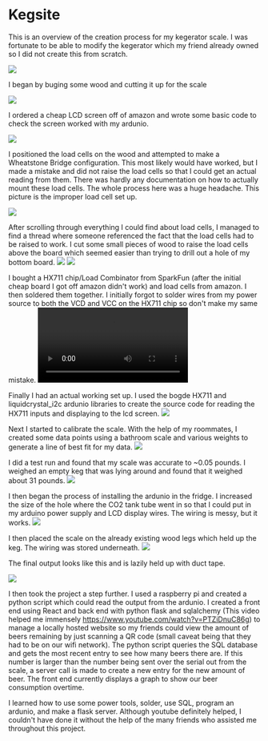# Kegsite

This is an overview of the creation process for my kegerator scale.  I was fortunate to be able to modify the kegerator which my friend already owned so I did not create this from scratch.

![](/Keg%20Fridge/0.1KegProblem.JPG)

I began by buging some wood and cutting it up for the scale

![](/Keg%20Fridge/0CutWood.JPG)

I ordered a cheap LCD screen off of amazon and wrote some basic code to check the screen worked with my ardunio.

![](/Keg%20Fridge/1.1LCDSetUp.JPG)

I positioned the load cells on the wood and attempted to make a Wheatstone Bridge configuration.  This most likely would have worked, but I made a mistake and did not raise the load cells so that I could get an actual reading from them.  There was hardly any documentation on how to actually mount these load cells.  The whole process here was a huge headache.  This picture is the improper load cell set up.

![](/Keg%20Fridge/3BadLoadCellSetUp.JPG)

After scrolling through everything I could find about load cells, I managed to find a thread where someone referenced the fact that the load cells had to be raised to work.  I cut some small pieces of wood to raise the load cells above the board which seemed easier than trying to drill out a hole of my bottom board.
![](/Keg%20Fridge/4ImprovedWood.JPG)
![](/Keg%20Fridge/5ImprovingLoadCell.JPG)

I bought a HX711 chip/Load Combinator from SparkFun (after the initial cheap board I got off amazon didn't work) and load cells from amazon.  I then soldered them together.  I initially forgot to solder wires from my power source to both the VCD and VCC on the HX711 chip so don't make my same mistake.
![](/Keg%20Fridge/2Solder.mp4)

Finally I had an actual working set up.  I used the bogde HX711 and liquidcrystal_i2c ardunio libraries to create the source code for reading the HX711 inputs and displaying to the lcd screen.
![](/Keg%20Fridge/6ImprovedLoadCell.JPG)

Next I started to calibrate the scale.  With the help of my roommates, I created some data points using a bathroom scale and various weights to generate a line of best fit for my data.
![](/Keg%20Fridge/8Calibration.JPG)

I did a test run and found that my scale was accurate to ~0.05 pounds.  I weighed an empty keg that was lying around and found that it weighed about 31 pounds.
![](/Keg%20Fridge/9KegTestRun.JPG)


I then began the process of installing the ardunio in the fridge.  I increased the size of the hole where the CO2 tank tube went in so that I could put in my arduino power supply and LCD display wires.  The wiring is messy, but it works.
![](/Keg%20Fridge/10Wiring.jpg)


I then placed the scale on the already existing wood legs which held up the keg.  The wiring was stored underneath.
![](/Keg%20Fridge/11Stored.JPG)

The final output looks like this and is lazily held up with duct tape.

![](/Keg%20Fridge/FridgeOutput.JPG)


I then took the project a step further.  I used a raspberry pi and created a python script which could read the output from the ardunio.  I created a front end using React and back end with python flask and sqlalchemy (This video helped me immensely https://www.youtube.com/watch?v=PTZiDnuC86g) to manage a locally hosted website so my friends could view the amount of beers remaining by just scanning a QR code (small caveat being that they had to be on our wifi network).  The python script queries the SQL database and gets the most recent entry to see how many beers there are.  If this number is larger than the number being sent over the serial out from the scale, a server call is made to create a new entry for the new amount of beer.  The front end currently displays a graph to show our beer consumption overtime.  

I learned how to use some power tools, solder, use SQL, program an ardunio, and make a flask server.  Although youtube definitely helped, I couldn't have done it without the help of the many friends who assisted me throughout this project.

